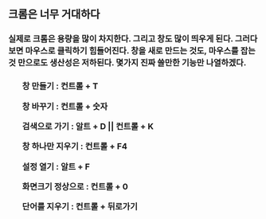 <h2>크롬은 너무 거대하다</h2>
<h3>실제로 크롬은 용량을 많이 차지한다. 그리고 창도 많이 띄우게 된다. 그러다보면 마우스로 클릭하기 힘들어진다. 창을 새로 만드는 것도, 마우스를 잡는 것 만으로도 생산성은 저하된다. 몇가지 진짜 쓸만한 기능만 나열하겠다.</h3>
<h3>
<ol>창 만들기 : 컨트롤 + T
</ol>
<ol>창 바꾸기 : 컨트롤 + 숫자
</ol>
<ol>검색으로 가기 : 알트 + D || 컨트롤 + K
</ol>
<ol>창 하나만 지우기 : 컨트롤 + F4
</ol>
<ol>설정 열기 : 알트 + F
</ol>
<ol>화면크기 정상으로 : 컨트롤 + 0
</ol>
<ol>단어를 지우기 : 컨트롤 + 뒤로가기
</ol>
</h3>